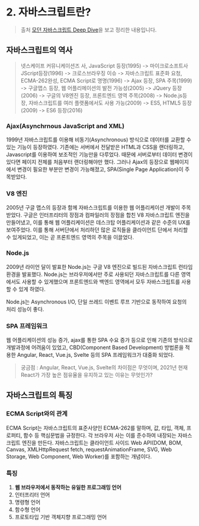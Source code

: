 # 2. 자바스크립트란?

> 출처 [모던 자바스크립트 Deep Dive](http://www.kyobobook.co.kr/product/detailViewKor.laf?ejkGb=KOR&mallGb=KOR&barcode=9791158392239&orderClick=LEa&Kc=)을 보고 정리한 내용입니다.

## 자바스크립트의 역사

> 넷스케이프 커뮤니케이션즈 사, JavaScript 등장(1995) -> 마이크로소프트사 JScript등장(1996) -> 크로스브라우징 이슈 -> 자바스크립트 표준화 요청, ECMA-262완성, ECMA Script로 명명(1996) -> Ajax 등장, SPA 주목(1999) -> 구글맵스 등장, 웹 어플리메이션의 발전 가능성(2005) -> JQuery 등장(2006) -> 구글의 V8엔진 등장, 프론트엔드 영역 주목(2008) -> Node.js등장, 자바스크립트를 여러 플랫폼에서도 사용 가능(2009) -> ES5, HTML5 등장(2009) -> ES6 등장(2016)



### Ajax(Asynchrnous JavaScript and XML)

 1999년 자바스크립트를 이용해 비동기(Asynchronous) 방식으로 데이터를 교환할 수 있는 기능이 등장하였다. 기존에는 서버에서 전달받은 HTML과 CSS을 랜더링하고, Javascript를 이용하여 보조적인 기능만을 다루었다. 때문에 서버로부터 데이터 변경이 있다면 페이지 전체를 처음부터 랜더링해야만 했다. 그러나 Ajax의 등장으로 웹페이지에서 변경이 필요한 부분만 변경이 가능해졌고, SPA(Single Page Application)이 주목받았다. 



### V8 엔진

2005년 구글 맵스의 등장과 함께 자바스크립트를 이용한 웹 어플리케이션 개발이 주목받았다. 구글은 인터프리터의 장점과 컴파일러의 장점을 합친 V8 자바스크립트 엔진을 만들어냈고, 이를 통해 웹 어플리케이션은 데스크탑 어플리케이션과 같은 수준의 UX를 보여주었다. 이를 통해 서버단에서 처리하던 많은 로직들을 클라이언트 단에서 처리할 수 있게되었고, 이는 곧 프론트엔드 영역의 주목을 이끌었다.



### Node.js

 2009년 라이언 달이 발표한 Node.js는 구글 V8 엔진으로 빌드된 자바스크립트 런타임 환경을 발표했다. Node.js는 브라우저에서만 주로 사용되던 자바스크립트를 다른 영역에서도 사용할 수 있게했으며 프론트엔드와 백엔드 영역에서 모두 자바스크립트를 사용할 수 있게 하였다.

 Node.js는 Asynchronous I/O, 단일 쓰레드 이벤트 루프 기반으로 동작하여 요청의 처리 성능이 좋다. 



### SPA 프레임워크

 웹 어플리케이션의 성능 증가, ajax를 통한 SPA 수요 증가 등으로 인해 기존의 방식으로 개발과정에 어려움이 있었고, CBD(Component Based Development) 방법론을 적용한 Angular, React, Vue.js, Svelte 등의 SPA 프레임워크가 대중화 되었다.

> 궁금점 : Angular, React, Vue.js, Svelte의 차이점은 무엇이며, 2021년 현재 React가 가장 높은 점유율을 유지하고 있는 이유는 무엇인가?





## 자바스크립트의 특징

### ECMA Script와의 관계

ECMA Script는 자바스크립트의 표준사양인 ECMA-262를 말하며, 값, 타입, 객체, 프로퍼티, 함수 등 핵심문법을 규정한다. 각 브라우저 사는 이를 준수하여 내장되는 자바스크립트 엔진을 만든다. 자바스크립트는 클라이언트 사이드 Web API(DOM, BOM, Canvas, XMLHttpRequest fetch, requestAnimationFrame, SVG, Web Storage, Web Component, Web Worker)를 포함하는 개념이다.



### 특징

1. **웹 브라우저에서 동작하는 유일한 프로그래밍 언어**
2. 인터프리터 언어
3. 명령형 언어
4. 함수형 언어
5. 프로토타입 기반 객체지향 프로그래밍 언어



